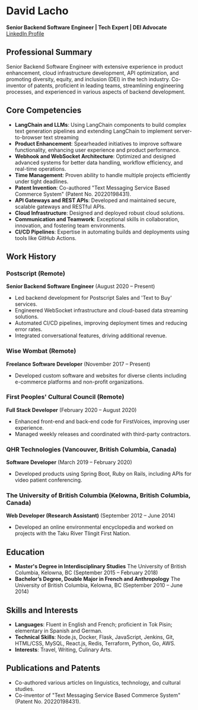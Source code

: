 # David Lacho
**Senior Backend Software Engineer | Tech Expert | DEI Advocate**  
[LinkedIn Profile](linkedin.com/in/david-lacho)  

## Professional Summary
Senior Backend Software Engineer with extensive experience in product enhancement, cloud infrastructure development, API optimization, and promoting diversity, equity, and inclusion (DEI) in the tech industry. Co-inventor of patents, proficient in leading teams, streamlining engineering processes, and experienced in various aspects of backend development.

## Core Competencies
- **LangChain and LLMs**: Using LangChain components to build complex text generation pipelines and extending LangChain to implement server-to-browser text streaming
- **Product Enhancement**: Spearheaded initiatives to improve software functionality, enhancing user experience and product performance.
- **Webhook and WebSocket Architecture**: Optimized and designed advanced systems for better data handling, workflow efficiency, and real-time operations.
- **Time Management**: Proven ability to handle multiple projects efficiently under tight deadlines.
- **Patent Invention**: Co-authored "Text Messaging Service Based Commerce System" (Patent No. 20220198431).
- **API Gateways and REST APIs**: Developed and maintained secure, scalable gateways and RESTful APIs.
- **Cloud Infrastructure**: Designed and deployed robust cloud solutions.
- **Communication and Teamwork**: Exceptional skills in collaboration, innovation, and fostering team environments.
- **CI/CD Pipelines**: Expertise in automating builds and deployments using tools like GitHub Actions.

## Work History
### Postscript (Remote)
**Senior Backend Software Engineer** (August 2020 – Present)
- Led backend development for Postscript Sales and 'Text to Buy' services.
- Engineered WebSocket infrastructure and cloud-based data streaming solutions.
- Automated CI/CD pipelines, improving deployment times and reducing error rates.
- Integrated conversational features, driving additional revenue.

### Wise Wombat (Remote)
**Freelance Software Developer** (November 2017 – Present)
- Developed custom software and websites for diverse clients including e-commerce platforms and non-profit organizations.

### First Peoples' Cultural Council (Remote)
**Full Stack Developer** (February 2020 – August 2020)
- Enhanced front-end and back-end code for FirstVoices, improving user experience.
- Managed weekly releases and coordinated with third-party contractors.

### QHR Technologies (Vancouver, British Columbia, Canada)
**Software Developer** (March 2019 – February 2020)
- Developed products using Spring Boot, Ruby on Rails, including APIs for video patient conferencing.

### The University of British Columbia (Kelowna, British Columbia, Canada)
**Web Developer (Research Assistant)** (September 2012 – June 2014)
- Developed an online environmental encyclopedia and worked on projects with the Taku River Tlingit First Nation.

## Education
- **Master's Degree in Interdisciplinary Studies**
  The University of British Columbia, Kelowna, BC (September 2015 – February 2018)
- **Bachelor’s Degree, Double Major in French and Anthropology**
  The University of British Columbia, Kelowna, BC (September 2010 – June 2014)

## Skills and Interests
- **Languages**: Fluent in English and French; proficient in Tok Pisin; elementary in Spanish and German.
- **Technical Skills**: Node.js, Docker, Flask, JavaScript, Jenkins, Git, HTML/CSS, MySQL, React.js, Redis, Terraform, Python, Go, AWS.
- **Interests**: Travel, Writing, Culinary Arts.

## Publications and Patents
- Co-authored various articles on linguistics, technology, and cultural studies.
- Co-inventor of "Text Messaging Service Based Commerce System" (Patent No. 20220198431).
